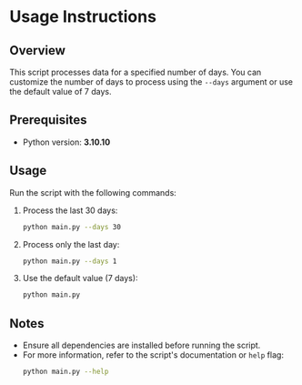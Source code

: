 # Usage Instructions

## Overview
This script processes data for a specified number of days. You can customize the number of days to process using the `--days` argument or use the default value of 7 days.

## Prerequisites
- Python version: **3.10.10**

## Usage

Run the script with the following commands:

1. Process the last 30 days:
   ```bash
   python main.py --days 30
   ```

2. Process only the last day:
   ```bash
   python main.py --days 1
   ```

3. Use the default value (7 days):
   ```bash
   python main.py
   ```

## Notes
- Ensure all dependencies are installed before running the script.
- For more information, refer to the script's documentation or `help` flag:
  ```bash
  python main.py --help
  ```